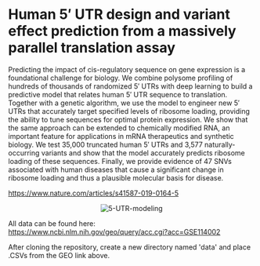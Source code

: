# Human 5′ UTR design and variant effect prediction from a massively parallel translation assay

Predicting the impact of cis-regulatory sequence on gene expression is a foundational challenge for biology. We combine polysome profiling of hundreds of thousands of randomized 5′ UTRs with deep learning to build a predictive model that relates human 5′ UTR sequence to translation. Together with a genetic algorithm, we use the model to engineer new 5′ UTRs that accurately target specified levels of ribosome loading, providing the ability to tune sequences for optimal protein expression. We show that the same approach can be extended to chemically modified RNA, an important feature for applications in mRNA therapeutics and synthetic biology. We test 35,000 truncated human 5′ UTRs and 3,577 naturally-occurring variants and show that the model accurately predicts ribosome loading of these sequences. Finally, we provide evidence of 47 SNVs associated with human diseases that cause a significant change in ribosome loading and thus a plausible molecular basis for disease.

https://www.nature.com/articles/s41587-019-0164-5

<p align="center">
  <img <img src="https://i.ibb.co/vqJjn0D/5-UTR-modeling.png" alt="5-UTR-modeling" border="0"/>
</p>

All data can be found here: https://www.ncbi.nlm.nih.gov/geo/query/acc.cgi?acc=GSE114002

After cloning the repository, create a new directory named 'data' and place .CSVs from the GEO link above.

